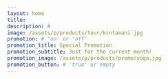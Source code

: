 ```yaml
---
layout: home
title:
description: #
image: /assets/p/products/tour/kintamani.jpg
promotion: # 'on' or 'off'
promotion_title: Special Promotion
promotion_subtitle: Just for the current month!
promotion_image: /assets/p/products/promo/yoga.jpg
promotion_button: # 'true' or empty
---
```

